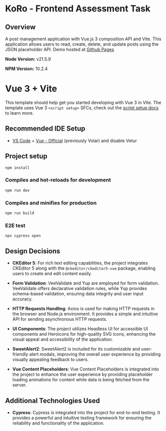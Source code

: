 # KoRo - Frontend Assessment Task

## Overview

A post management application with Vue.js 3 composition API and Vite. This application allows users to read, create, delete, and update posts using the JSON placeholder API. Demo hosted at [Github Pages](https://barantoro.github.io/koro/)

**Node Version:** v21.5.9

**NPM Version:** 10.2.4



# Vue 3 + Vite

This template should help get you started developing with Vue 3 in Vite. The template uses Vue 3 `<script setup>` SFCs, check out the [script setup docs](https://v3.vuejs.org/api/sfc-script-setup.html#sfc-script-setup) to learn more.

## Recommended IDE Setup

- [VS Code](https://code.visualstudio.com/) + [Vue - Official](https://marketplace.visualstudio.com/items?itemName=Vue.volar) (previously Volar) and disable Vetur

## Project setup

```
npm install
```

### Compiles and hot-reloads for development

```
npm run dev
```

### Compiles and minifies for production

```
npm run build
```

### E2E test

```
npx cypress open
```

## Design Decisions

- **CKEditor 5**: For rich text editing capabilities, the project integrates CKEditor 5 along with the `@ckeditor/ckeditor5-vue` package, enabling users to create and edit content easily.

- **Form Validation**: VeeValidate and Yup are employed for form validation. VeeValidate offers declarative validation rules, while Yup provides schema-based validation, ensuring data integrity and user input accuracy.

- **HTTP Requests Handling**: Axios is used for making HTTP requests in the browser and Node.js environment. It provides a simple and intuitive API for sending asynchronous HTTP requests.

- **UI Components**: The project utilizes Headless UI for accessible UI components and Heroicons for high-quality SVG icons, enhancing the visual appeal and accessibility of the application.

- **SweetAlert2**: SweetAlert2 is included for its customizable and user-friendly alert modals, improving the overall user experience by providing visually appealing feedback to users.

- **Vue Content Placeholders**: Vue Content Placeholders is integrated into the project to enhance the user experience by providing placeholder loading animations for content while data is being fetched from the server.

## Additional Technologies Used

- **Cypress**: Cypress is integrated into the project for end-to-end testing. It provides a powerful and intuitive testing framework for ensuring the reliability and functionality of the application.